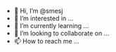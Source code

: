 - 👋 Hi, I’m @smesj
- 👀 I’m interested in ...
- 🌱 I’m currently learning ...
- 💞️ I’m looking to collaborate on ...
- 📫 How to reach me ...

<!---
smesj/smesj is a ✨ special ✨ repository because its `README.md` (this file) appears on your GitHub profile.
You can click the Preview link to take a look at your changes.
--->
